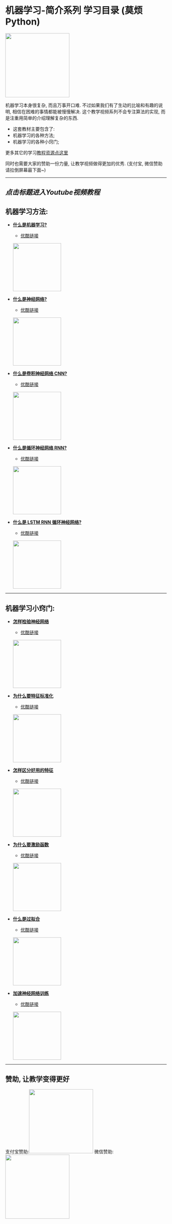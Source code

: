 
# 机器学习-简介系列 学习目录 (莫烦Python)
<img src='https://github.com/MorvanZhou/tutorials/blob/gh-pages/ML_intro/ML%20brief%20intro.png?raw=true' height=200>

机器学习本身很复杂, 而且万事开口难. 不过如果我们有了生动的比喻和有趣的说明, 相信在困难的事情都能被慢慢解决. 这个教学视频系列不会专注算法的实现,
而是注重用简单的介绍理解复杂的东西.

* 这套教材主要包含了:
 * 机器学习的各种方法;
 * 机器学习的各种小窍门;

更多其它的学习[教程资源点这里](http://morvanzhou.github.io/tutorials/)

同时也需要大家的赞助一份力量, 让教学视频做得更加的优秀. (支付宝, 微信赞助请拉倒屏幕最下面~)

---
## *点击标题进入Youtube视频教程*

## 机器学习方法:
* [**什么是机器学习?**](https://www.youtube.com/watch?v=YY7-VKXybjc&list=PLXO45tsB95cIFm8Y8vMkNNPPXAtYXwKin&index=1)
  * [优酷链接](http://v.youku.com/v_show/id_XMTYyMjk2NDIwOA==.html?f=27892935&o=1)
  
  [<img src='https://github.com/MorvanZhou/tutorials/blob/master/ML_intro/ML.png?raw=true' height=150>](https://www.youtube.com/watch?v=YY7-VKXybjc&list=PLXO45tsB95cIFm8Y8vMkNNPPXAtYXwKin&index=1)


* [**什么是神经网络?**](https://www.youtube.com/watch?v=RSRkp8VAavQ&list=PLXO45tsB95cIFm8Y8vMkNNPPXAtYXwKin&index=2)
  * [优酷链接](http://v.youku.com/v_show/id_XMTU5NDc3MDQwOA==.html?f=27892935&o=1)
  
  [<img src='https://github.com/MorvanZhou/tutorials/blob/master/ML_intro/NN.jpg?raw=true' height=150>](https://www.youtube.com/watch?v=RSRkp8VAavQ&list=PLXO45tsB95cIFm8Y8vMkNNPPXAtYXwKin&index=2)


* [**什么是卷积神经网络 CNN?**](https://www.youtube.com/watch?v=hMIZ85t9r9A&list=PLXO45tsB95cIFm8Y8vMkNNPPXAtYXwKin&index=3)
  * [优酷链接](http://v.youku.com/v_show/id_XMTY4MzAyNTc4NA==.html?f=27892935&o=1)
  
  [<img src='https://github.com/MorvanZhou/tutorials/blob/master/ML_intro/CNN.png?raw=true' height=150>](https://www.youtube.com/watch?v=hMIZ85t9r9A&list=PLXO45tsB95cIFm8Y8vMkNNPPXAtYXwKin&index=3)


* [**什么是循环神经网络 RNN?**](https://www.youtube.com/watch?v=EEtf4kNsk7Q&list=PLXO45tsB95cIFm8Y8vMkNNPPXAtYXwKin&index=4)
  * [优酷链接](http://v.youku.com/v_show/id_XMTcyNzYwNjU1Ng==.html?f=27892935&o=1)
  
  [<img src='https://github.com/MorvanZhou/tutorials/blob/master/ML_intro/RNN.png?raw=true' height=150>](https://www.youtube.com/watch?v=EEtf4kNsk7Q&list=PLXO45tsB95cIFm8Y8vMkNNPPXAtYXwKin&index=4)


* [**什么是 LSTM RNN 循环神经网络?**](https://www.youtube.com/watch?v=Vdg5zlZAXnU&list=PLXO45tsB95cIFm8Y8vMkNNPPXAtYXwKin&index=5)
  * [优酷链接](http://v.youku.com/v_show/id_XMTc0MzY5MTQxMg==.html?f=27892935&o=1)
  
  [<img src='https://github.com/MorvanZhou/tutorials/blob/master/ML_intro/LSTM.png?raw=true' height=150>](https://www.youtube.com/watch?v=Vdg5zlZAXnU&list=PLXO45tsB95cIFm8Y8vMkNNPPXAtYXwKin&index=5)


---

## 机器学习小窍门:
* [**怎样检验神经网络**](https://www.youtube.com/watch?v=vBJ_XbRnzKE&list=PLXO45tsB95cIFm8Y8vMkNNPPXAtYXwKin&index=6)
  * [优酷链接](http://v.youku.com/v_show/id_XMTY5MTk1NzIzMg==.html?f=27892935&o=1)
  
  [<img src='https://github.com/MorvanZhou/tutorials/blob/master/ML_intro/evaluation.png?raw=true' height=150>](https://www.youtube.com/watch?v=vBJ_XbRnzKE&list=PLXO45tsB95cIFm8Y8vMkNNPPXAtYXwKin&index=6)


* [**为什么要特征标准化**](https://www.youtube.com/watch?v=1YpKUpitT98&list=PLXO45tsB95cIFm8Y8vMkNNPPXAtYXwKin&index=7)
  * [优酷链接](http://v.youku.com/v_show/id_XMTY5MjU1MTg0NA==.html?f=27892935&o=1)
  
  [<img src='https://github.com/MorvanZhou/tutorials/blob/master/ML_intro/normalization.png?raw=true' height=150>](https://www.youtube.com/watch?v=1YpKUpitT98&list=PLXO45tsB95cIFm8Y8vMkNNPPXAtYXwKin&index=7)


* [**怎样区分好用的特征**](https://www.youtube.com/watch?v=8HlR4TmfV-w&list=PLXO45tsB95cIFm8Y8vMkNNPPXAtYXwKin&index=8)
  * [优酷链接](http://v.youku.com/v_show/id_XMTcwMjM2MzIxMg==.html?f=27892935&o=1)
  
  [<img src='https://github.com/MorvanZhou/tutorials/blob/master/ML_intro/good%20feaures.png?raw=true' height=150>](https://www.youtube.com/watch?v=8HlR4TmfV-w&list=PLXO45tsB95cIFm8Y8vMkNNPPXAtYXwKin&index=8)


* [**为什么要激励函数**](https://www.youtube.com/watch?v=tI9AbaBfnPc&list=PLXO45tsB95cIFm8Y8vMkNNPPXAtYXwKin&index=9)
  * [优酷链接](http://v.youku.com/v_show/id_XMTcxMTExNjA5Mg==.html?f=27892935&o=1)
  
  [<img src='https://github.com/MorvanZhou/tutorials/blob/master/ML_intro/activation.png?raw=true' height=150>](https://www.youtube.com/watch?v=tI9AbaBfnPc&list=PLXO45tsB95cIFm8Y8vMkNNPPXAtYXwKin&index=9)


* [**什么是过拟合**](https://www.youtube.com/watch?v=e9OKufD6lRM&list=PLXO45tsB95cIFm8Y8vMkNNPPXAtYXwKin&index=10)
  * [优酷链接](http://v.youku.com/v_show/id_XMTczNjA2Nzc5Ng==.html?f=27892935&o=1)
  
  [<img src='https://github.com/MorvanZhou/tutorials/blob/master/ML_intro/overfitting.png?raw=true' height=150>](https://www.youtube.com/watch?v=e9OKufD6lRM&list=PLXO45tsB95cIFm8Y8vMkNNPPXAtYXwKin&index=10)


* [**加速神经网络训练**](https://www.youtube.com/watch?v=UlUGGB7akfE&list=PLXO45tsB95cIFm8Y8vMkNNPPXAtYXwKin&index=11)
  * [优酷链接](http://v.youku.com/v_show/id_XMTc2MjA0ODQyOA==.html?f=27892935&o=1)
  
  [<img src='https://github.com/MorvanZhou/tutorials/blob/master/ML_intro/speed%20up.png?raw=true' height=150>](https://www.youtube.com/watch?v=UlUGGB7akfE&list=PLXO45tsB95cIFm8Y8vMkNNPPXAtYXwKin&index=11)



---

## 赞助, 让教学变得更好
支付宝赞助:<img src='https://github.com/MorvanZhou/tutorials/blob/gh-pages/Donation/zhifubao.jpeg?raw=true' height='200'>    微信赞助:<img src='https://github.com/MorvanZhou/tutorials/blob/gh-pages/Donation/WechatIMG1.png?raw=true' height='200'>